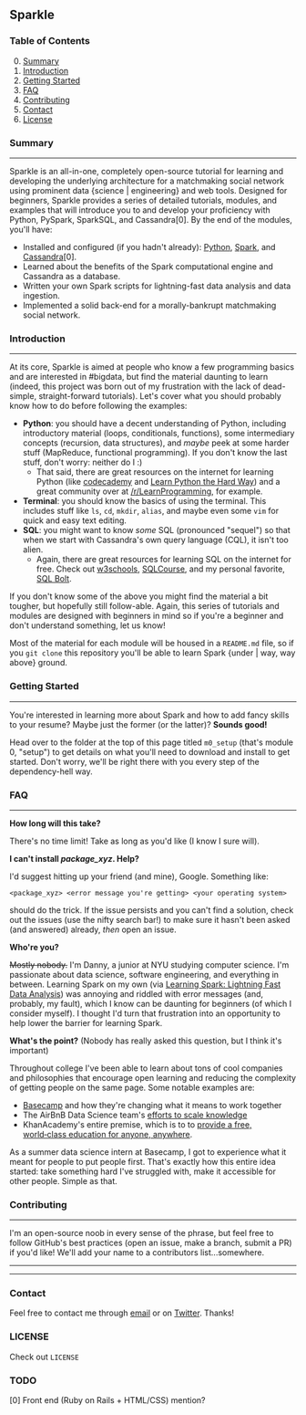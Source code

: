 ## Sparkle

### Table of Contents

0. [Summary](#summary)
1. [Introduction](#introduction)
2. [Getting Started](#getting-started)
3. [FAQ](#faq)
4. [Contributing](#contributing)
5. [Contact](#contact)
6. [License](LICENSE)

### Summary
---
Sparkle is an all-in-one, completely open-source tutorial for learning and developing the underlying architecture for a matchmaking social network using prominent data {science | engineering} and web tools. Designed for beginners, Sparkle provides a series of detailed tutorials, modules, and examples that will introduce you to and develop your proficiency with Python, PySpark, SparkSQL, and Cassandra[0]. By the end of the modules, you'll have:
 
 * Installed and configured (if you hadn't already): [Python](https://www.python.org/), [Spark](http://spark.apache.org/), and [Cassandra](http://cassandra.apache.org/)[0].
 * Learned about the benefits of the Spark computational engine and Cassandra as a database.
 * Written your own Spark scripts for lightning-fast data analysis and data ingestion.
 * Implemented a solid back-end for a morally-bankrupt matchmaking social network.
 
### Introduction
---
At its core, Sparkle is aimed at people who know a few programming basics and are interested in #bigdata, but find the material daunting to learn (indeed, this project was born out of my frustration with the lack of dead-simple, straight-forward tutorials). Let's cover what you should probably know how to do before following the examples:

* **Python**: you should have a decent understanding of Python, including introductory material (loops, conditionals, functions), some intermediary concepts (recursion, data structures), and *maybe* peek at some harder stuff (MapReduce, functional programming). If you don't know the last stuff, don't worry: neither do I :)
    * That said, there are great resources on the internet for learning Python (like [codecademy](https://www.codecademy.com/learn/python) and [Learn Python the Hard Way](http://learnpythonthehardway.org/book/)) and a great community over at [/r/LearnProgramming](https://reddit.com/r/LearnProgramming), for example.
* **Terminal**: you should know the basics of using the terminal. This includes stuff like `ls`, `cd`, `mkdir`, `alias`, and maybe even some `vim` for quick and easy text editing.
* **SQL**: you might want to know *some* SQL (pronounced "sequel") so that when we start with Cassandra's own query language (CQL), it isn't too alien.
    *  Again, there are great resources for learning SQL on the internet for free. Check out [w3schools](http://www.w3schools.com/sql/), [SQLCourse](http://www.sqlcourse.com/), and my personal favorite, [SQL Bolt](http://sqlbolt.com/).

If you don't know some of the above you might find the material a bit tougher, but hopefully still follow-able. Again, this series of tutorials and modules are designed with beginners in mind so if you're a beginner and don't understand something, let us know!

Most of the material for each module will be housed in a `README.md` file, so if you `git clone` this repository you'll be able to learn Spark {under | way, way above} ground.

### Getting Started
---
You're interested in learning more about Spark and how to add fancy skills to your resume? Maybe just the former (or the latter)? **Sounds good!**
 
Head over to the folder at the top of this page titled `m0_setup` (that's module 0, "setup") to get details on what you'll need to download and install to get started. Don't worry, we'll be right there with you every step of the dependency-hell way. 

### FAQ
---
**How long will this take?**

There's no time limit! Take as long as you'd like (I know I sure will).

**I can't install *package_xyz*. Help?**

I'd suggest hitting up your friend (and mine), Google. Something like: 

`<package_xyz> <error message you're getting> <your operating system>` 

should do the trick. If the issue persists and you can't find a solution, check out the issues (use the nifty search bar!) to make sure it hasn't been asked (and answered) already, *then* open an issue.

**Who're you?**

~~Mostly nobody.~~ I'm Danny, a junior at NYU studying computer science. I'm passionate about data science, software engineering, and everything in between. Learning Spark on my own (via [Learning Spark: Lightning Fast Data Analysis](https://www.amazon.com/Learning-Spark-Lightning-Fast-Data-Analysis/dp/1449358624)) was annoying and riddled with error messages (and, probably, my fault), which I know can be daunting for beginners (of which I consider myself). I thought I'd turn that frustration into an opportunity to help lower the barrier for learning Spark. 

**What's the point?** (Nobody has really asked this question, but I think it's important)

Throughout college I've been able to learn about tons of cool companies and philosophies that encourage open learning and reducing the complexity of getting people on the same page. Some notable examples are:

* [Basecamp](https://basecamp.com) and how they're changing what it means to work together
* The AirBnB Data Science team's [efforts to scale knowledge](https://medium.com/airbnb-engineering/scaling-knowledge-at-airbnb-875d73eff091#.eyeq3ayze)
* KhanAcademy's entire premise, which is to to [provide a free, world‑class education for anyone, anywhere](https://www.khanacademy.org/about).

As a summer data science intern at Basecamp, I got to experience what it meant for people to put people first. That's exactly how this entire idea started: take something hard I've struggled with, make it accessible for other people. Simple as that.

### Contributing
---
I'm an open-source noob in every sense of the phrase, but feel free to follow GitHub's best practices (open an issue, make a branch, submit a PR) if you'd like! We'll add your name to a contributors list...somewhere.

---
---
### Contact
Feel free to contact me through [email](<danny.vilela@nyu.edu>) or on [Twitter](https://twitter.com/danny_figgy). Thanks!

### LICENSE
Check out `LICENSE`

### TODO
[0] Front end (Ruby on Rails + HTML/CSS) mention?
